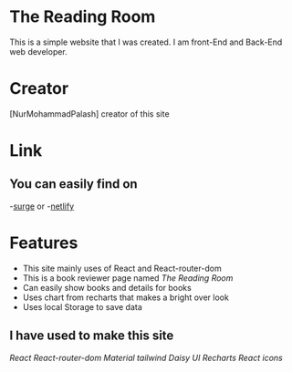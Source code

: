 # The Reading Room

This is a simple website that I was created. I am front-End and Back-End web developer.
# Creator
[NurMohammadPalash] creator of this site
# Link
## You can easily find on
-[surge](https://assignment-8-the-reading-room.surge.sh/)
or
-[netlify](https://assignment-8-the-reading-room.netlify.app/)
# Features
- This site mainly uses of React and React-router-dom
- This is a book reviewer page named _The Reading Room_
- Can easily show books and details for books
- Uses chart from recharts that makes a bright over look 
- Uses local Storage to save data 


## I have used to make this site
_React_
_React-router-dom_
_Material tailwind_
_Daisy UI_
_Recharts_
_React icons_



